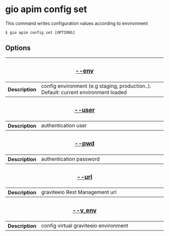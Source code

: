 # gio apim config set

This command writes configuration values according to environment

	$ gio apim config set [OPTIONS]

## Options

<table>
    <thead>
        <tr>
            <th colspan="2"><h3><a href="#option-json" id="option-json">--env</a></h3>
            </th>
        </tr>
    </thead>
    <tbody>
        <tr>
            <th>Description</th>
            <td>
                config environment (e.g staging, production..). Default: current environment loaded
            </td>
        </tr>
    </tbody>
    <thead>
        <tr>
            <th colspan="2">
                <h3><a href="#option-root" id="option-root">--user</a></h3>
            </th>
        </tr>
    </thead>
    <tbody>
        <tr>
            <th>Description</th>
            <td>
                <div>
                    authentication user
                </div>
            </td>
        </tr>
    </tbody>
    <thead>
        <tr>
            <th colspan="2">
                <h3><a href="#option-root" id="option-root">--pwd</a></h3>
            </th>
        </tr>
    </thead>
    <tbody>
        <tr>
            <th>Description</th>
            <td>
                <div>
                    authentication password
                </div>
            </td>
        </tr>
    </tbody>
    <thead>
        <tr>
            <th colspan="2">
                <h3><a href="#option-root" id="option-root">--url</a></h3>
            </th>
        </tr>
    </thead>
    <tbody>
        <tr>
            <th>Description</th>
            <td>
                <div>
                    graviteeio Rest Management url
                </div>
            </td>
        </tr>
    </tbody>
    <thead>
        <tr>
            <th colspan="2">
                <h3><a href="#option-root" id="option-root">--v_env</a></h3>
            </th>
        </tr>
    </thead>
    <tbody>
        <tr>
            <th>Description</th>
            <td>
                <div>
                    config virtual graviteeio environment
                </div>
            </td>
        </tr>
    </tbody>
</table>